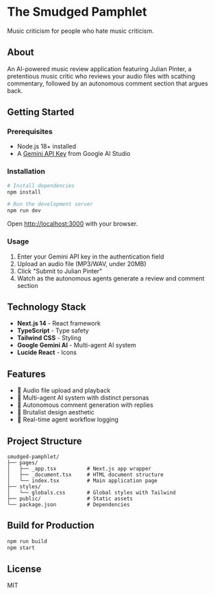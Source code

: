 # The Smudged Pamphlet

Music criticism for people who hate music criticism.

## About

An AI-powered music review application featuring Julian Pinter, a pretentious music critic who reviews your audio files with scathing commentary, followed by an autonomous comment section that argues back.

## Getting Started

### Prerequisites

- Node.js 18+ installed
- A [Gemini API Key](https://aistudio.google.com/app/apikey) from Google AI Studio

### Installation

```bash
# Install dependencies
npm install

# Run the development server
npm run dev
```

Open [http://localhost:3000](http://localhost:3000) with your browser.

### Usage

1. Enter your Gemini API key in the authentication field
2. Upload an audio file (MP3/WAV, under 20MB)
3. Click "Submit to Julian Pinter"
4. Watch as the autonomous agents generate a review and comment section

## Technology Stack

- **Next.js 14** - React framework
- **TypeScript** - Type safety
- **Tailwind CSS** - Styling
- **Google Gemini AI** - Multi-agent AI system
- **Lucide React** - Icons

## Features

- 🎵 Audio file upload and playback
- 🤖 Multi-agent AI system with distinct personas
- 💬 Autonomous comment generation with replies
- 🎨 Brutalist design aesthetic
- 📝 Real-time agent workflow logging

## Project Structure

```
smudged-pamphlet/
├── pages/
│   ├── _app.tsx          # Next.js app wrapper
│   ├── _document.tsx     # HTML document structure
│   └── index.tsx         # Main application page
├── styles/
│   └── globals.css       # Global styles with Tailwind
├── public/               # Static assets
└── package.json          # Dependencies
```

## Build for Production

```bash
npm run build
npm start
```

## License

MIT

